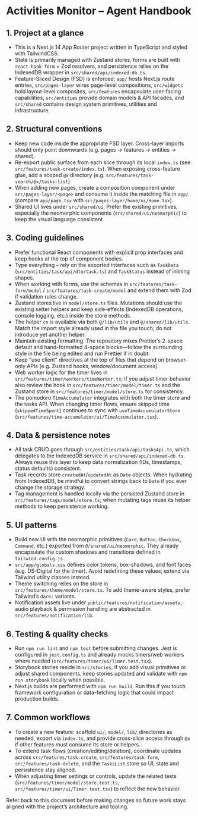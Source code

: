 # Activities Monitor – Agent Handbook

## 1. Project at a glance
- This is a Next.js 14 App Router project written in TypeScript and styled with TailwindCSS.
- State is primarily managed with Zustand stores, forms are built with `react-hook-form` + Zod resolvers, and persistence relies on the IndexedDB wrapper in `src/shared/api/indexed-db.ts`.
- Feature-Sliced Design (FSD) is enforced: `app/` hosts Next.js route entries, `src/pages-layer` wires page-level compositions, `src/widgets` hold layout-level composites, `src/features` encapsulate user-facing capabilities, `src/entities` provide domain models & API facades, and `src/shared` contains design system primitives, utilities and infrastructure.

## 2. Structural conventions
- Keep new code inside the appropriate FSD layer. Cross-layer imports should only point downwards (e.g. pages -> features -> entities -> shared).
- Re-export public surface from each slice through its local `index.ts` (see `src/features/task-create/index.ts`). When exposing cross-feature glue, add a scoped `@x` directory (e.g. `src/features/task-search/@x/tasks-list`).
- When adding new pages, create a composition component under `src/pages-layer/<page>` and consume it inside the matching file in `app/` (compare `app/page.tsx` with `src/pages-layer/home/ui/Home.tsx`).
- Shared UI lives under `src/shared/ui`. Prefer the existing primitives, especially the neomorphic components (`src/shared/ui/neomorphic`) to keep the visual language consistent.

## 3. Coding guidelines
- Prefer functional React components with explicit prop interfaces and keep hooks at the top of component bodies.
- Type everything – rely on the exported interfaces such as `TaskData` (`src/entities/task/api/dto/task.ts`) and `TaskStatus` instead of inlining shapes.
- When working with forms, use the schemas in `src/features/task-form/model` / `src/features/task-create/model` and extend them with Zod if validation rules change.
- Zustand stores live in `model/store.ts` files. Mutations should use the existing setter helpers and keep side-effects (IndexedDB operations, console logging, etc.) inside the store methods.
- The helper `cn` is available via both `@/lib/utils` and `@/shared/lib/utils`. Match the import style already used in the file you touch; do not introduce yet another helper.
- Maintain existing formatting. The repository mixes Prettier’s 2-space default and hand-formatted 4-space blocks—follow the surrounding style in the file being edited and run Prettier if in doubt.
- Keep "use client" directives at the top of files that depend on browser-only APIs (e.g. Zustand hooks, window/document access).
- Web worker logic for the timer lives in `src/features/timer/workers/timeWorker.ts`; if you adjust timer behavior also review the hook in `src/features/timer/model/timer.ts` and the Zustand store in `src/features/timer/model/store.ts` for consistency.
- The pomodoro `TimeAccumulator` integrates with both the timer store and the tasks API. When changing timer flows, ensure skipped time (`skippedTimeSpent`) continues to sync with `useTimeAccumulatorStore` (`src/features/time-accumulator/ui/TimeAccumulator.tsx`).

## 4. Data & persistence notes
- All task CRUD goes through `src/entities/task/api/tasksApi.ts`, which delegates to the IndexedDB service in `src/shared/api/indexed-db.ts`. Always reuse this layer to keep data normalization (IDs, timestamps, status defaults) consistent.
- Task records store `createdAt`/`updatedAt` as `Date` objects. When hydrating from IndexedDB, be mindful to convert strings back to `Date` if you ever change the storage strategy.
- Tag management is handled locally via the persisted Zustand store in `src/features/tags/model/store.ts`; when mutating tags reuse its helper methods to keep persistence working.

## 5. UI patterns
- Build new UI with the neomorphic primitives (`Card`, `Button`, `Checkbox`, `Command`, etc.) exported from `@/shared/ui/neomorphic`. They already encapsulate the custom shadows and transitions defined in `tailwind.config.js`.
- `src/app/globals.css` defines color tokens, box-shadows, and font faces (e.g. DS-Digital for the timer). Avoid redefining these values; extend via Tailwind utility classes instead.
- Theme switching relies on the store in `src/features/theme/model/store.ts`. To add theme-aware styles, prefer Tailwind’s `dark:` variants.
- Notification assets live under `public/features/notification/assets`; audio playback & permission handling are abstracted in `src/features/notification/lib`.

## 6. Testing & quality checks
- Run `npm run lint` and `npm test` before submitting changes. Jest is configured in `jest.config.ts` and already mocks timers/web workers where needed (`src/features/timer/ui/Timer.test.tsx`).
- Storybook stories reside in `src/stories`; if you add visual primitives or adjust shared components, keep stories updated and validate with `npm run storybook` locally when possible.
- Next.js builds are performed with `npm run build`. Run this if you touch framework configuration or data-fetching logic that could impact production builds.

## 7. Common workflows
- To create a new feature: scaffold `ui/`, `model/`, `lib/` directories as needed, export via `index.ts`, and provide cross-slice access through `@x` if other features must consume its store or helpers.
- To extend task flows (creation/editing/deletion), coordinate updates across `src/features/task-create`, `src/features/task-form`, `src/features/task-delete`, and the `TasksList` store so UI, state and persistence stay aligned.
- When adjusting timer settings or controls, update the related tests (`src/features/timer/model/store.test.ts`, `src/features/timer/ui/Timer.test.tsx`) to reflect the new behavior.

Refer back to this document before making changes so future work stays aligned with the project’s architecture and tooling.
